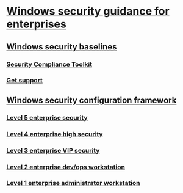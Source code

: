 # [Windows security guidance for enterprises](windows-security-compliance.md)

## [Windows security baselines](windows-security-baselines.md)
### [Security Compliance Toolkit](security-compliance-toolkit-10.md)
### [Get support](get-support-for-security-baselines.md)
## [Windows security configuration framework](windows-security-configuration-framework.md)
### [Level 5 enterprise security](level-5-enterprise-security.md)
### [Level 4 enterprise high security](level-4-enterprise-high-security.md)
### [Level 3 enterprise VIP security](level-3-enterprise-vip-security.md)
### [Level 2 enterprise dev/ops workstation](level-2-enterprise-devops-security.md)
### [Level 1 enterprise administrator workstation](level-1-enterprise-administrator-security.md)
